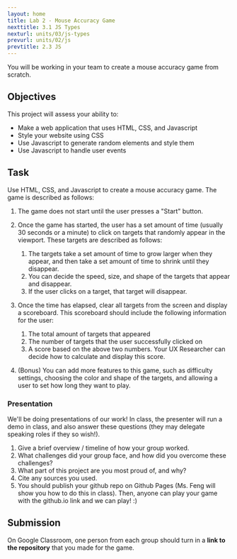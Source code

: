 ```yaml
---
layout: home
title: Lab 2 - Mouse Accuracy Game
nexttitle: 3.1 JS Types
nexturl: units/03/js-types
prevurl: units/02/js
prevtitle: 2.3 JS
---
```


You will be working in your team to create a mouse accuracy game from scratch.

## Objectives

This project will assess your ability to:

- Make a web application that uses HTML, CSS, and Javascript
- Style your website using CSS
- Use Javascript to generate random elements and style them
- Use Javascript to handle user events

## Task

Use HTML, CSS, and Javascript to create a mouse accuracy game. The game is described as follows:

1. The game does not start until the user presses a "Start" button.
2. Once the game has started, the user has a set amount of time (usually 30 seconds or a
minute) to click on targets that randomly appear in the viewport. These targets are described as follows:

    1. The targets take a set amount of time to grow larger when they appear, and then take a set amount of time to shrink until they disappear.
    2. You can decide the speed, size, and shape of the targets that appear and disappear.
    3. If the user clicks on a target, that target will disappear.

3. Once the time has elapsed, clear all targets from the screen and display a scoreboard. This
scoreboard should include the following information for the user:

    1. The total amount of targets that appeared
    2. The number of targets that the user successfully clicked on
    3. A score based on the above two numbers. Your UX Researcher can decide how to calculate and display this score.

4. (Bonus) You can add more features to this game, such as difficulty settings, choosing the
color and shape of the targets, and allowing a user to set how long they want to play.

### Presentation

We'll be doing presentations of our work! In class, the presenter will run a demo in class, and also answer these questions (they may delegate speaking roles if they so wish!).

1. Give a brief overview / timeline of how your group worked.
2. What challenges did your group face, and how did you overcome these challenges?
3. What part of this project are you most proud of, and why?
4. Cite any sources you used.
5. You should publish your github repo on Github Pages (Ms. Feng will show you how to do this in class). Then, anyone can play your game with the github.io link and we can play! :) 

## Submission

On Google Classroom, one person from each group should turn in a **link to the repository** that you made for the game.
